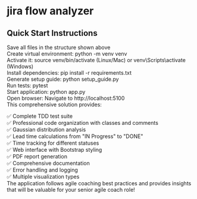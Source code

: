 <h1>jira flow analyzer</h1>
<h2>Quick Start Instructions</h2>
Save all files in the structure shown above<br/>
Create virtual environment: python -m venv venv<br/>
Activate it: source venv/bin/activate (Linux/Mac) or venv\Scripts\activate (Windows)<br/>
Install dependencies: pip install -r requirements.txt<br/>
Generate setup guide: python setup_guide.py<br/>
Run tests: pytest<br/>
Start application: python app.py<br/>
Open browser: Navigate to http://localhost:5100<br/>
This comprehensive solution provides:<br/>

✅ Complete TDD test suite<br/> 
✅ Professional code organization with classes and comments<br/>
✅ Gaussian distribution analysis<br/>
✅ Lead time calculations from "IN Progress" to "DONE"<br/>
✅ Time tracking for different statuses<br/>
✅ Web interface with Bootstrap styling<br/>
✅ PDF report generation<br/>
✅ Comprehensive documentation<br/>
✅ Error handling and logging<br/>
✅ Multiple visualization types<br/>
The application follows agile coaching best practices and provides insights that will be valuable for your senior agile coach role!<br/>

